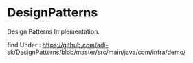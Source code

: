 # DesignPatterns
Design Patterns Implementation.

find Under : https://github.com/adi-sk/DesignPatterns/blob/master/src/main/java/com/infra/demo/
